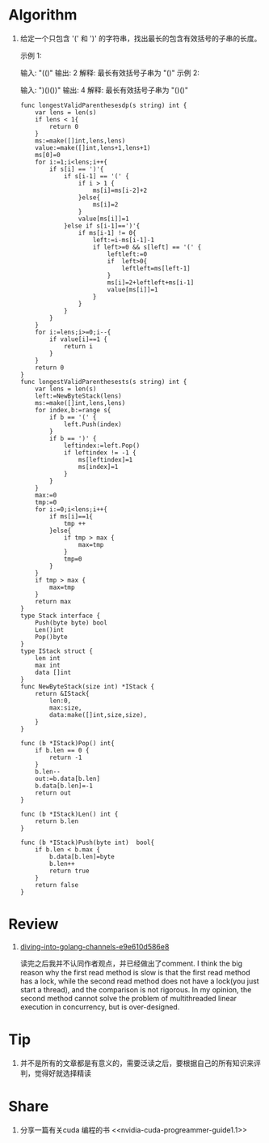 # Algorithm
1. 给定一个只包含 '(' 和 ')' 的字符串，找出最长的包含有效括号的子串的长度。

    示例 1:

    输入: "(()"
    输出: 2
    解释: 最长有效括号子串为 "()"
    示例 2:

    输入: ")()())"
    输出: 4
    解释: 最长有效括号子串为 "()()" 
    ```golang
    func longestValidParenthesesdp(s string) int {
        var lens = len(s)
        if lens < 1{
            return 0
        }
        ms:=make([]int,lens,lens)
        value:=make([]int,lens+1,lens+1)
        ms[0]=0
        for i:=1;i<lens;i++{
            if s[i] == ')'{
                if s[i-1] == '(' {
                    if i > 1 {
                        ms[i]=ms[i-2]+2
                    }else{
                        ms[i]=2
                    }
                    value[ms[i]]=1
                }else if s[i-1]==')'{
                    if ms[i-1] != 0{
                        left:=i-ms[i-1]-1
                        if left>=0 && s[left] == '(' {
                            leftleft:=0
                            if  left>0{
                                leftleft=ms[left-1]
                            }
                            ms[i]=2+leftleft+ms[i-1]
                            value[ms[i]]=1
                        }
                    }
                }
            }
        }
        for i:=lens;i>=0;i--{
            if value[i]==1 {
                return i
            }
        }
        return 0
    }
    func longestValidParenthesests(s string) int {
        var lens = len(s)
        left:=NewByteStack(lens)
        ms:=make([]int,lens,lens)
        for index,b:=range s{
            if b == '(' {
                left.Push(index)
            }
            if b == ')' {
                leftindex:=left.Pop()
                if leftindex != -1 {
                    ms[leftindex]=1
                    ms[index]=1
                }
            }
        }
        max:=0
        tmp:=0
        for i:=0;i<lens;i++{
            if ms[i]==1{
                tmp ++
            }else{
                if tmp > max {
                    max=tmp
                }
                tmp=0
            }
        }
        if tmp > max {
            max=tmp
        }
        return max
    }
    type Stack interface {
        Push(byte byte) bool
        Len()int
        Pop()byte
    }
    type IStack struct {
        len int
        max int
        data []int
    }
    func NewByteStack(size int) *IStack {
        return &IStack{
            len:0,
            max:size,
            data:make([]int,size,size),
        }
    }

    func (b *IStack)Pop() int{
        if b.len == 0 {
            return -1
        }
        b.len--
        out:=b.data[b.len]
        b.data[b.len]=-1
        return out
    }

    func (b *IStack)Len() int {
        return b.len
    }

    func (b *IStack)Push(byte int)  bool{
        if b.len < b.max {
            b.data[b.len]=byte
            b.len++
            return true
        }
        return false
    }
    ```

# Review

1. [diving-into-golang-channels-e9e610d586e8](https://itnext.io/diving-into-golang-channels-e9e610d586e8)

    读完之后我并不认同作者观点，并已经做出了comment.
    I think the big reason why the first read method is slow is that the first read method has a lock, while the second read method does not have a lock(you just start a thread), and the comparison is not rigorous. In my opinion, the second method cannot solve the problem of multithreaded linear execution in concurrency, but is over-designed.

# Tip

1. 并不是所有的文章都是有意义的，需要泛读之后，要根据自己的所有知识来评判，觉得好就选择精读

# Share

1. 分享一篇有关cuda 编程的书 <<nvidia-cuda-progreammer-guide1.1>>